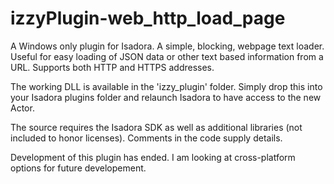 # izzyPlugin-web_http_load_page

A Windows only plugin for Isadora. A simple, blocking, webpage text loader.
Useful for easy loading of JSON data or other text based information from a URL.
Supports both HTTP and HTTPS addresses.

The working DLL is available in the 'izzy_plugin' folder. Simply drop this into your Isadora plugins folder and
 relaunch Isadora to have access to the new Actor.
 
The source requires the Isadora SDK as well as additional libraries (not included to honor licenses). Comments in the code supply details.

Development of this plugin has ended. I am looking at cross-platform options for future developement.
